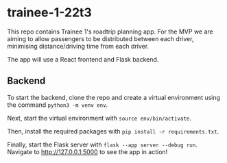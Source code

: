 # trainee-1-22t3

This repo contains Trainee 1's roadtrip planning app. For the MVP we are aiming to allow passengers to be distributed between each driver, minimising distance/driving time from each driver.

The app will use a React frontend and Flask backend.

## Backend

To start the backend, clone the repo and create a virtual environment using the command `python3 -m venv env`.

Next, start the virtual environment with `source env/bin/activate`.

Then, install the required packages with `pip install -r requirements.txt`.

Finally, start the Flask server with `flask --app server --debug run`. Navigate to http://127.0.0.1:5000 to see the app in action!

